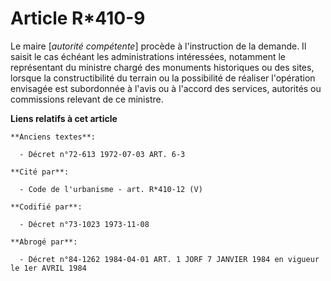 # Article R*410-9

Le maire [*autorité compétente*] procède à l'instruction de la demande. Il saisit le cas échéant les administrations
intéressées, notamment le représentant du ministre chargé des monuments historiques ou des sites, lorsque la constructibilité
du terrain ou la possibilité de réaliser l'opération envisagée est subordonnée à l'avis ou à l'accord des services, autorités
ou commissions relevant de ce ministre.

**Liens relatifs à cet article**

	**Anciens textes**:

	  - Décret n°72-613 1972-07-03 ART. 6-3

	**Cité par**:

	  - Code de l'urbanisme - art. R*410-12 (V)

	**Codifié par**:

	  - Décret n°73-1023 1973-11-08

	**Abrogé par**:

	  - Décret n°84-1262 1984-04-01 ART. 1 JORF 7 JANVIER 1984 en vigueur le 1er AVRIL 1984
